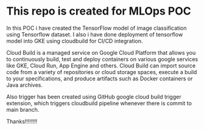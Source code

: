 # This repo is created for MLOps POC

In this POC i have created the TensorFlow model of image classification using Tensorflow dataset. I also i have done deployment of tensorflow model into GKE using cloudbuild for CI/CD integration. 

Cloud Build is a managed service on Google Cloud Platform that allows you to continuously build, test and deploy containers on various google services like GKE, Cloud Run, App Engine and others. Cloud Build can import source code from a variety of repositories or cloud storage spaces, execute a build to your specifications, and produce artifacts such as Docker containers or Java archives.

Also trigger has been created using GitHub google cloud build trigger extension, which triggers cloudbuild pipeline whenever there is commit to main branch.

Thanks!!!!!!!!
